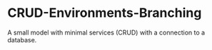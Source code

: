 # CRUD-Environments-Branching
A small model with minimal services (CRUD) with a connection to a database.
